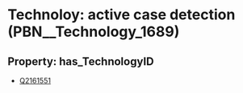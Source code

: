 # Technoloy: __active case detection__ (PBN__Technology_1689)

## Property: has_TechnologyID

* [Q2161551](Q2161551)

